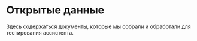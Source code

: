 # Открытые данные

Здесь содержаться документы, которые мы собрали и обработали для тестирования ассистента.

